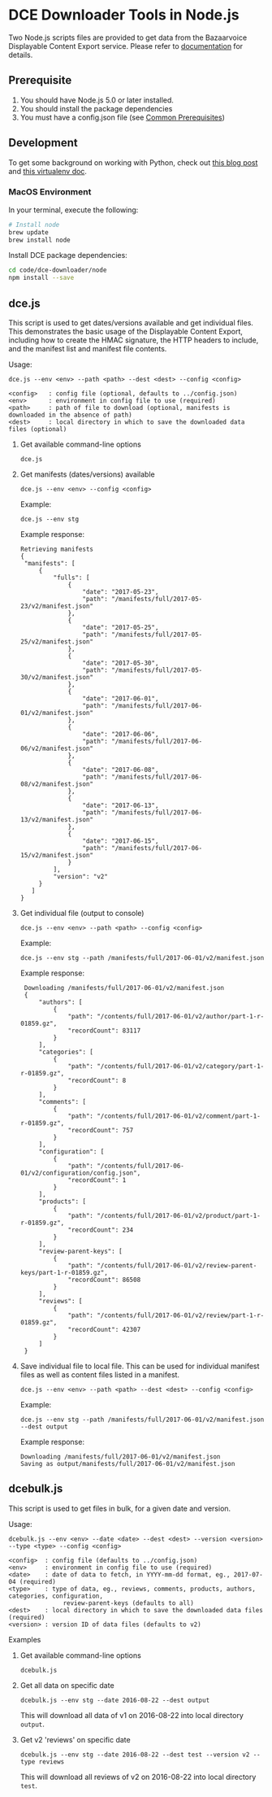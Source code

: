 # DCE Downloader Tools in Node.js

Two Node.js scripts files are provided to get data from the Bazaarvoice Displayable Content Export service. Please refer to [documentation](https://developer.bazaarvoice.com/displayable-content-export) for details.

## Prerequisite
1. You should have Node.js 5.0 or later installed.
2. You should install the package dependencies
3. You must have a config.json file (see [Common Prerequisites](../README.MD#Common-Prerequisites))
    
## Development

To get some background on working with Python, check out [this blog post](http://www.dabapps.com/blog/introduction-to-pip-and-virtualenv-python/) and [this virtualenv doc](http://docs.python-guide.org/en/latest/dev/virtualenvs/#virtualenvwrapper).

### MacOS Environment

In your terminal, execute the following:

```bash
# Install node
brew update
brew install node
```

Install DCE package dependencies:

```bash
cd code/dce-downloader/node
npm install --save
```

## dce.js

This script is used to get dates/versions available and get individual files. This demonstrates the basic usage of the Displayable Content Export, including how to create the HMAC signature, the HTTP headers to include, and the manifest list and manifest file contents.

Usage:

  ```
  dce.js --env <env> --path <path> --dest <dest> --config <config>

  <config>   : config file (optional, defaults to ../config.json) 
  <env>      : environment in config file to use (required)
  <path>     : path of file to download (optional, manifests is downloaded in the absence of path)
  <dest>     : local directory in which to save the downloaded data files (optional)
  ```

1. Get available command-line options

   ```
   dce.js
   ```
   
1. Get manifests (dates/versions) available

   ```
   dce.js --env <env> --config <config>
   ```
   
   Example:
   
   ```
   dce.js --env stg
   ```
     
   Example response:
   
   ```
   Retrieving manifests
   {
    "manifests": [
        {
            "fulls": [
                {
                    "date": "2017-05-23",
                    "path": "/manifests/full/2017-05-23/v2/manifest.json"
                },
                {
                    "date": "2017-05-25",
                    "path": "/manifests/full/2017-05-25/v2/manifest.json"
                },
                {
                    "date": "2017-05-30",
                    "path": "/manifests/full/2017-05-30/v2/manifest.json"
                },
                {
                    "date": "2017-06-01",
                    "path": "/manifests/full/2017-06-01/v2/manifest.json"
                },
                {
                    "date": "2017-06-06",
                    "path": "/manifests/full/2017-06-06/v2/manifest.json"
                },
                {
                    "date": "2017-06-08",
                    "path": "/manifests/full/2017-06-08/v2/manifest.json"
                },
                {
                    "date": "2017-06-13",
                    "path": "/manifests/full/2017-06-13/v2/manifest.json"
                },
                {
                    "date": "2017-06-15",
                    "path": "/manifests/full/2017-06-15/v2/manifest.json"
                }
            ],
            "version": "v2"
        }
      ]
   }
   ```
     
1. Get individual file (output to console)

   ```
   dce.js --env <env> --path <path> --config <config>
   ```
   
   Example:
   
   ```
   dce.js --env stg --path /manifests/full/2017-06-01/v2/manifest.json
   ```
     
   Example response:
   
   ```
	Downloading /manifests/full/2017-06-01/v2/manifest.json
	{
	    "authors": [
	        {
	            "path": "/contents/full/2017-06-01/v2/author/part-1-r-01859.gz",
	            "recordCount": 83117
	        }
	    ],
	    "categories": [
	        {
	            "path": "/contents/full/2017-06-01/v2/category/part-1-r-01859.gz",
	            "recordCount": 8
	        }
	    ],
	    "comments": [
	        {
	            "path": "/contents/full/2017-06-01/v2/comment/part-1-r-01859.gz",
	            "recordCount": 757
	        }
	    ],
	    "configuration": [
	        {
	            "path": "/contents/full/2017-06-01/v2/configuration/config.json",
	            "recordCount": 1
	        }
	    ],
	    "products": [
	        {
	            "path": "/contents/full/2017-06-01/v2/product/part-1-r-01859.gz",
	            "recordCount": 234
	        }
	    ],
	    "review-parent-keys": [
	        {
	            "path": "/contents/full/2017-06-01/v2/review-parent-keys/part-1-r-01859.gz",
	            "recordCount": 86508
	        }
	    ],
	    "reviews": [
	        {
	            "path": "/contents/full/2017-06-01/v2/review/part-1-r-01859.gz",
	            "recordCount": 42307
	        }
	    ]
	}
	```
     
1. Save individual file to local file. This can be used for individual manifest files as well as content files listed in a manifest.

   ```
   dce.js --env <env> --path <path> --dest <dest> --config <config>
   ```

   Example:

   ```
   dce.js --env stg --path /manifests/full/2017-06-01/v2/manifest.json --dest output
   ```

   Example response:
   
   ```
   Downloading /manifests/full/2017-06-01/v2/manifest.json
   Saving as output/manifests/full/2017-06-01/v2/manifest.json
   ```
   
## dcebulk.js

This script is used to get files in bulk, for a given date and version.

Usage:

  ```
  dcebulk.js --env <env> --date <date> --dest <dest> --version <version> --type <type> --config <config>

  <config>  : config file (defaults to ../config.json) 
  <env>     : environment in config file to use (required)
  <date>    : date of data to fetch, in YYYY-mm-dd format, eg., 2017-07-04 (required)
  <type>    : type of data, eg., reviews, comments, products, authors, categories, configuration, 
                 review-parent-keys (defaults to all)
  <dest>    : local directory in which to save the downloaded data files (required)
  <version> : version ID of data files (defaults to v2)
  ```
 

Examples
    
1. Get available command-line options

   ```
   dcebulk.js
   ```

1. Get all data on specific date

   ```
   dcebulk.js --env stg --date 2016-08-22 --dest output
   ```
    
   This will download all data of v1 on 2016-08-22 into local directory ```output```.
        
1. Get v2 'reviews' on specific date
  
   ```
   dcebulk.js --env stg --date 2016-08-22 --dest test --version v2 --type reviews
   ```
    
   This will download all reviews of v2 on 2016-08-22 into local directory ```test```.

